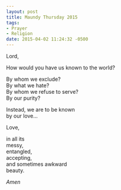 ```yaml
---
layout: post
title: Maundy Thursday 2015
tags:
- Prayer
- Religion
date: 2015-04-02 11:24:32 -0500
---
```


Lord,

How would you have us known to the world?

By whom we exclude?  
By what we hate?  
By whom we refuse to serve?  
By our purity?

Instead, we are to be known  
by our love...

Love,

in all its  
messy,  
entangled,  
accepting,  
and sometimes awkward  
beauty.

*Amen*
